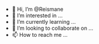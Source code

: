 - 👋 Hi, I’m @Reismane
- 👀 I’m interested in ...
- 🌱 I’m currently learning ...
- 💞️ I’m looking to collaborate on ...
- 📫 How to reach me ...

<!---
Reismane/Reismane is a ✨ special ✨ repository because its `README.md` (this file) appears on your GitHub profile.
You can click the Preview link to take a look at your changes.
--->
